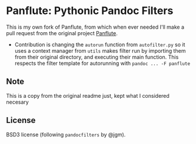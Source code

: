 # Panflute: Pythonic Pandoc Filters

This is my own fork of Panflute, from which when ever needed I'll make a pull request from the original project [Panflute](https://github.com/sergiocorreia/panflute).

- Contribution is changing the `autorun` function from `autofilter.py` so it uses a context manager from `utils` makes filter run by importing them from their original directory, and executing their main function. This respects the filter template for autorunning with `pandoc ... -F panflute`

## Note
This is a copy from the original readme just, kept what I considered necesary
 
## License

BSD3 license (following  `pandocfilters` by @jgm).

